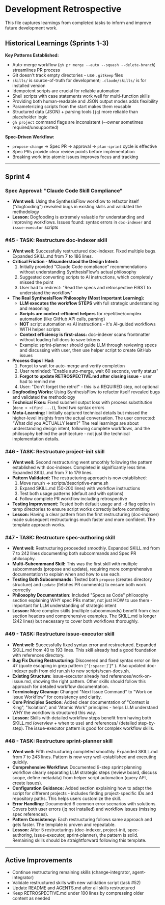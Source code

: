 # Development Retrospective

This file captures learnings from completed tasks to inform and improve future development work.

## Historical Learnings (Sprints 1-3)

**Key Patterns Established:**
- Auto-merge workflow (`gh pr merge --auto --squash --delete-branch`) streamlines PR process
- Git doesn't track empty directories - use `.gitkeep` files
- `skills/` is source-of-truth for development; `.claude/skills/` is for installed version
- Idempotent scripts are crucial for reliable automation
- Shell scripts with case statements work well for multi-function skills
- Providing both human-readable and JSON output modes adds flexibility
- Parameterizing scripts from the start makes them reusable
- Structured data (JSON) + parsing tools (`jq`) more reliable than placeholder logic
- `gh project` command flags are inconsistent (--owner sometimes required/unsupported)

**Spec-Driven Workflow:**
- `propose-change` → Spec PR → approval → `plan-sprint` cycle is effective
- Spec PRs provide clear review points before implementation
- Breaking work into atomic issues improves focus and tracking

---
## Sprint 4

### Spec Approval: "Claude Code Skill Compliance"

- **Went well:** Using the SynthesisFlow workflow to refactor itself ("dogfooding") revealed bugs in existing skills and validated the methodology
- **Lesson:** Dogfooding is extremely valuable for understanding and improving workflows. Issues found: syntax errors in `doc-indexer` and `issue-executor` scripts

### #45 - TASK: Restructure doc-indexer skill

- **Went well:** Successfully restructured doc-indexer. Fixed multiple bugs. Expanded SKILL.md from 7 to 186 lines.
- **Critical Friction - Misunderstood the Design Intent:**
  1. Initially provided "Claude Code compliance" recommendations without understanding SynthesisFlow's actual philosophy
  2. Suggested converting scripts to AI instructions, which completely missed the point
  3. User had to redirect: "Read the specs and retrospective FIRST to understand the workflow"
- **The Real SynthesisFlow Philosophy (Most Important Learning):**
  - **LLM executes the workflow STEPS** with full strategic understanding and reasoning
  - **Scripts are context-efficient helpers** for repetitive/complex automation (like GitHub API calls, parsing)
  - **NOT** script automation vs AI instructions - it's AI-guided workflows WITH helper scripts
  - **Context efficiency is first-class:** doc-indexer scans frontmatter without loading full docs to save tokens
  - Example: sprint-planner should guide LLM through reviewing specs and discussing with user, then use helper script to create GitHub issues
- **Process Gaps I Had:**
  1. Forgot to wait for auto-merge and verify completion
  2. User reminded: "Enable auto-merge, wait 60 seconds, verify status"
  3. **Forgot to update RETROSPECTIVE.md after closing issue** - user had to remind me
  4. User: "Don't forget the retro!" - this is a REQUIRED step, not optional
- **Dogfooding Works:** Using SynthesisFlow to refactor itself revealed bugs and validated the methodology
- **Technical Fixes:** Fixed subshell output loss with process substitution (`done < <(find ...)`), fixed two syntax errors
- **Meta-Learning:** I initially captured technical details but missed the higher-level insights from the actual conversation. The user corrected: "What did you ACTUALLY learn?" The real learnings are about understanding design intent, following complete workflows, and the philosophy behind the architecture - not just the technical implementation details.

### #46 - TASK: Restructure project-init skill

- **Went well:** Second restructuring went smoothly following the pattern established with doc-indexer. Completed in significantly less time. Expanded SKILL.md from 7 to 179 lines.
- **Pattern Validated:** The restructuring approach is now established:
  1. Move run.sh → scripts/descriptive-name.sh
  2. Expand SKILL.md (50-200 lines) with workflow instructions
  3. Test both usage patterns (default and with options)
  4. Follow complete PR workflow including retrospective
- **Testing Improvement:** Tested both default usage and -d flag option in temp directories to ensure script works correctly before committing
- **Lesson:** Having a clear pattern from the first restructuring (doc-indexer) made subsequent restructurings much faster and more confident. The template approach works.

### #47 - TASK: Restructure spec-authoring skill

- **Went well:** Restructuring proceeded smoothly. Expanded SKILL.md from 7 to 242 lines documenting both subcommands and Spec PR philosophy.
- **Multi-Subcommand Skill:** This was the first skill with multiple subcommands (propose and update), requiring more comprehensive documentation to explain when and how to use each.
- **Testing Both Subcommands:** Tested both `propose` (creates directory structure) and `update` (fetches PR comments) to ensure both work correctly
- **Philosophy Documentation:** Included "Specs as Code" philosophy section explaining WHY spec PRs matter, not just HOW to use them - important for LLM understanding of strategic intent
- **Lesson:** More complex skills (multiple subcommands) benefit from clear section headers and comprehensive examples. The SKILL.md is longer (242 lines) but necessary to cover both workflows thoroughly.

### #49 - TASK: Restructure issue-executor skill

- **Went well:** Successfully fixed syntax error and restructured. Expanded SKILL.md from 40 to 193 lines. This skill already had a good foundation with references directory.
- **Bug Fix During Restructuring:** Discovered and fixed syntax error on line 47 (quote escaping in grep pattern `[^[:space:]`']*`). Also updated doc-indexer path from old run.sh to new scripts/scan-docs.sh.
- **Existing Structure:** issue-executor already had references/work-on-issue.md, showing the right pattern. Other skills should follow this approach for detailed workflow documentation.
- **Terminology Cleanup:** Changed "Next Issue Command" to "Work on Issue Workflow" for consistency and clarity.
- **Core Principles Section:** Added clear documentation of "Context is King", "Isolation", and "Atomic Work" principles - helps LLM understand WHY the workflow is structured this way.
- **Lesson:** Skills with detailed workflow steps benefit from having both SKILL.md (overview + when to use) and references/ (detailed step-by-step). The issue-executor pattern is good for complex workflow skills.

### #48 - TASK: Restructure sprint-planner skill

- **Went well:** Fifth restructuring completed smoothly. Expanded SKILL.md from 7 to 243 lines. Pattern is now very well-established and executing quickly.
- **Comprehensive Workflow:** Documented 9-step sprint planning workflow clearly separating LLM strategic steps (review board, discuss scope, define metadata) from helper script automation (query API, create issues).
- **Configuration Guidance:** Added section explaining how to adapt the script for different projects - includes finding project-specific IDs and repository paths. This helps users customize the skill.
- **Error Handling:** Documented 6 common error scenarios with solutions. Covers both user errors (jq not installed) and workflow issues (missing spec references).
- **Pattern Consistency:** Each restructuring follows same approach and gets faster. The template is proven and repeatable.
- **Lesson:** After 5 restructurings (doc-indexer, project-init, spec-authoring, issue-executor, sprint-planner), the pattern is solid. Remaining skills should be straightforward following this template.

---
## Active Improvements

- Continue restructuring remaining skills (change-integrator, agent-integrator)
- Validate restructured skills with new validation script (task #52)
- Update README and AGENTS.md after all skills restructured
- Keep RETROSPECTIVE.md under 100 lines by compressing older content as needed
